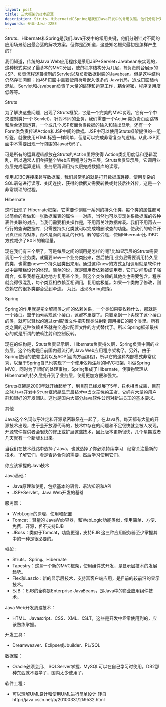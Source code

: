 ```yaml
---
layout: post
title: 三大框架的技术起源
description: Struts、Hibernate和Spring是我们Java开发中的常用关键，他们分别针对不同的应用场景给出最合适的解决方案。但你是否知道，这些知名框架最初是怎样产生的? 
keywords: 专业-Java-J2EE
---
```

Struts、Hibernate和Spring是我们Java开发中的常用关键，他们分别针对不同的应用场景给出最合适的解决方案。但你是否知道，这些知名框架最初是怎样产生的? 

我们知道，传统的Java Web应用程序是采用JSP+Servlet+Javabean来实现的，这种模式实现了最基本的MVC分层，使的程序结构分为几层，有负责前台展示的 JSP、负责流程逻辑控制的Servlet以及负责数据封装的Javabean。但是这种结构仍然存在问题：如JSP页面中需要使用符号嵌入很多的 Java代码，造成页面结构混乱，Servlet和Javabean负责了大量的跳转和运算工作，耦合紧密，程序复用度低等等。 

Struts

为了解决这些问题，出现了Struts框架，它是一个完美的MVC实现，它有一个中央控制类(一个 Servlet)，针对不同的业务，我们需要一个Action类负责页面跳转和后台逻辑运算，一个或几个JSP页面负责数据的输入和输出显示，还有一个 Form类负责传递Action和JSP中间的数据。JSP中可以使用Struts框架提供的一组标签，就像使用HTML标签一样简单，但是可以完成非常复杂的逻辑。从此JSP页面中不需要出现一行包围的Java代码了。 

可是所有的运算逻辑都放在Struts的Action里将使得 Action类复用度低和逻辑混乱，所以通常人们会把整个Web应用程序分为三层，Struts负责显示层，它调用业务层完成运算逻辑，业务层再调用持久层完成数据库的读写。 

使用JDBC连接来读写数据库，我们最常见的就是打开数据库连接、使用复杂的SQL语句进行读写、关闭连接，获得的数据又需要转换或封装后往外传，这是一个非常烦琐的过程。 

Hibernate 

这时出现了 Hibernate框架，它需要你创建一系列的持久化类，每个类的属性都可以简单的看做和一张数据库表的属性一一对应，当然也可以实现关系数据库的各种表件关联的对应。当我们需要相关操作是，不用再关注数据库表。我们不用再去一行行的查询数据库，只需要持久化类就可以完成增删改查的功能。使我们的软件开发真正面向对象，而不是面向混乱的代码。我的感受是，使用Hibernate比JDBC方式减少了80%的编程量。 

现在我们有三个层了，可是每层之间的调用是怎样的呢?比如显示层的Struts需要调用一个业务类，就需要new一个业务类出来，然后使用;业务层需要调用持久层的类，也需要new一个持久层类出来用。通过这种new的方式互相调用就是软件开发中最糟糕设计的体现。简单的说，就是调用者依赖被调用者，它们之间形成了强耦合，如果我想在其他地方复用某个类，则这个类依赖的其他类也需要包含。程序就变得很混乱，每个类互相依赖互相调用，复用度极低。如果一个类做了修改，则依赖它的很多类都会受到牵连。 为此，出现Spring框架。 

Spring 

Spring的作用就是完全解耦类之间的依赖关系，一个类如果要依赖什么，那就是一个接口。至于如何实现这个接口，这都不重要了。只要拿到一个实现了这个接口的类，就可以轻松的通过xml配置文件把实现类注射到调用接口的那个类里。所有类之间的这种依赖关系就完全通过配置文件的方式替代了。所以 Spring框架最核心的就是所谓的依赖注射和控制反转。 

现在的结构是，Struts负责显示层，Hibernate负责持久层，Spring负责中间的业务层，这个结构是目前国内最流行的Java Web应用程序架构了。另外，由于Spring使用的依赖注射以及AOP(面向方面编程)，所以它的这种内部模式非常优秀，以至于Spring自己也实现了一个使用依赖注射的MVC框架，叫做Spring MVC，同时为了很好的处理事物，Spring集成了Hibernate，使事物管理从Hibernate的持久层提升到了业务层，使用更加方便和强大。 

Struts框架是2000年就开始起步了，到目前已经发展了5年，技术相当成熟，目前全球Java开发中Struts框架是显示层技术中当之无愧的王者。它拥有大量的用户群和很好的开发团队。这也是国内大部分Java软件公司对新进员工的基本要求。 

其他 

Java这个名词似乎注定和开源紧密联系在一起了，在Java界，每天都有大量的开源技术出现，由于是开放源代码的，技术中存在的问题和不足很快就会被人发现，开源软件提供者会很快的修正或扩展这些技术，因此版本更新很快，几个星期或者几天就有一个新版本出来。 

当我们在技术线路中选择了Java，也就选择了你必须持续学习，经常关注最新的技术，了解它们，看是否适合你的需要，然后学习使用它们。 

你应该掌握的Java技术 

Java基础： 
* Java原理和使用，包括基本的语言、语法知识和API 
* JSP+Servlet，Java Web开发的基础 

服务器： 
* WebLogic的原理、使用和配置 
* Tomcat：轻量的 JavaWeb容器，和WebLogic功能类似，使用简单、方便、免费、开源，但不支持EJB 
* JBoss：类似于Tomcat，功能更强，支持EJB 
这三种应用服务器至少掌握其中的一种是很必要的。 

框架： 
* Struts、Spring、Hibernate 
* Tapestry：这是一个新的MVC框架，使用组件式开发，是显示层技术的发展趋势。 
* Flex和Laszlo：新的显示层技术，支持富客户端应用，是目前的较前沿的显示技术。 
* EJB ：EJB的全称是Enterprise JavaBeans，是Java中的商业应用组件技术。 

Java Web开发周边技术： 
* HTML、Javascript、CSS、XML、XSLT，这些是开发中经常使用到的，应该熟练掌握。 

开发工具： 
* Dreamweaver、Eclipse或Jbuilder、PL/SQL 

数据库： 
* Oracle必须会用、 SQLServer掌握、MySQL可以在自己学习时使用。DB2那种东西就不要学了，国内太少使用了。 

软件工程： 
* 可以理解UML设计和使用UML进行简单设计 
转自http://java.csdn.net/a/20100331/259532.html